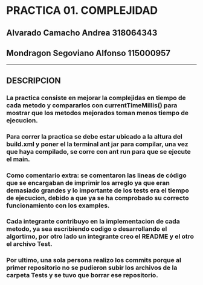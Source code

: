 # PRACTICA 01. COMPLEJIDAD
## Alvarado Camacho Andrea			318064343
## Mondragon Segoviano Alfonso		115000957

- - - -

## DESCRIPCION
### La practica consiste en mejorar la complejidas en tiempo de cada metodo y compararlos con currentTimeMillis() para mostrar que los metodos mejorados toman menos tiempo de ejecucion.
### Para correr la practica se debe estar ubicado a la altura del build.xml y poner el la terminal ant jar para compilar, una vez que haya compilado, se corre con ant run para que se ejecute el main.
### Como comentario extra: se comentaron las lineas de código que se encargaban de imprimir los arreglo ya que eran demasiado grandes y lo importante de los tests era el tiempo de ejecucion, debido a que ya se ha comprobado su correcto funcionamiento con los examples.
### Cada integrante contribuyo en la implementacion de cada metodo, ya sea escribiendo codigo o desarrollando el algortimo, por otro lado un integrante creo el README y el otro el archivo Test.
### Por ultimo, una sola persona realizo los commits porque al primer repositorio no se pudieron subir los archivos de la carpeta Tests y se tuvo que borrar ese repositorio.